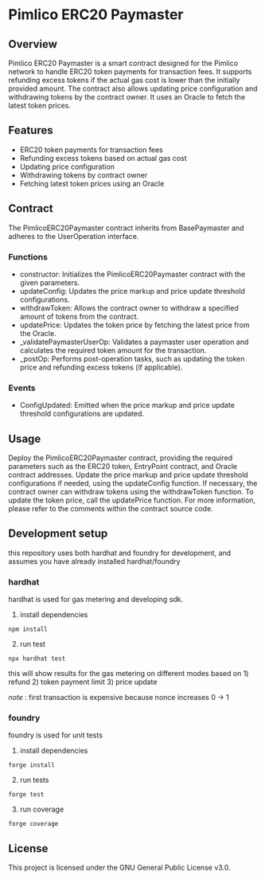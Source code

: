 # Pimlico ERC20 Paymaster
## Overview
Pimlico ERC20 Paymaster is a smart contract designed for the Pimlico network to handle ERC20 token payments for transaction fees. It supports refunding excess tokens if the actual gas cost is lower than the initially provided amount. The contract also allows updating price configuration and withdrawing tokens by the contract owner. It uses an Oracle to fetch the latest token prices.

## Features
- ERC20 token payments for transaction fees
- Refunding excess tokens based on actual gas cost
- Updating price configuration
- Withdrawing tokens by contract owner
- Fetching latest token prices using an Oracle

## Contract
The PimlicoERC20Paymaster contract inherits from BasePaymaster and adheres to the UserOperation interface.

### Functions
- constructor: Initializes the PimlicoERC20Paymaster contract with the given parameters.
- updateConfig: Updates the price markup and price update threshold configurations.
- withdrawToken: Allows the contract owner to withdraw a specified amount of tokens from the contract.
- updatePrice: Updates the token price by fetching the latest price from the Oracle.
- _validatePaymasterUserOp: Validates a paymaster user operation and calculates the required token amount for the transaction.
- _postOp: Performs post-operation tasks, such as updating the token price and refunding excess tokens (if applicable).
### Events
- ConfigUpdated: Emitted when the price markup and price update threshold configurations are updated.

## Usage
Deploy the PimlicoERC20Paymaster contract, providing the required parameters such as the ERC20 token, EntryPoint contract, and Oracle contract addresses.
Update the price markup and price update threshold configurations if needed, using the updateConfig function.
If necessary, the contract owner can withdraw tokens using the withdrawToken function.
To update the token price, call the updatePrice function.
For more information, please refer to the comments within the contract source code.

## Development setup

this repository uses both hardhat and foundry for development, and assumes you have already installed hardhat/foundry

### hardhat

hardhat is used for gas metering and developing sdk.

1. install dependencies
```shell
npm install
```
2. run test
```
npx hardhat test
```
this will show results for the gas metering on different modes based on 1) refund 2) token payment limit 3) price update

*note* : first transaction is expensive because nonce increases 0 -> 1

### foundry

foundry is used for unit tests

1. install dependencies
```shell
forge install
```

2. run tests
```shell
forge test
```

3. run coverage
```shell
forge coverage
```


## License
This project is licensed under the GNU General Public License v3.0.
